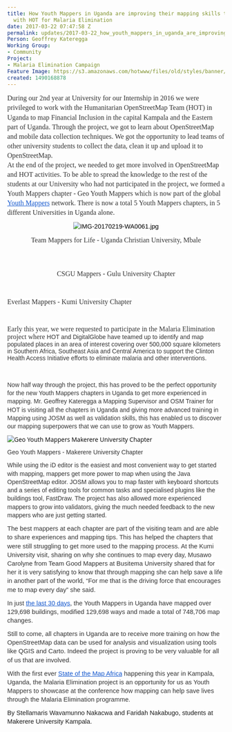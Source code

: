 ```yaml
---
title: How Youth Mappers in Uganda are improving their mapping skills through mapping
  with HOT for Malaria Elimination
date: 2017-03-22 07:47:58 Z
permalink: updates/2017-03-22_how_youth_mappers_in_uganda_are_improving_their_mapping_skills_through_mapping_w
Person: Geoffrey Kateregga
Working Group:
- Community
Project:
- Malaria Elimination Campaign
Feature Image: https://s3.amazonaws.com/hotwww/files/old/styles/banner/public/makerere.jpg
created: 1490168878
---
```


<p style="line-height: 1.3800000000000001; margin-top: 0pt; margin-bottom: 0pt;" dir="ltr"><span style="color: #333333; font-family: Calibri; font-size: 12pt; font-style: normal; font-variant-ligatures: normal; font-variant-caps: normal; font-weight: 400; white-space: pre-wrap;">During our 2nd year at University for our Internship in 2016 we were privileged to work with the Humanitarian OpenStreetMap Team (HOT) in Uganda to map Financial Inclusion in the capital Kampala and the Eastern part of Uganda. Through the project, we got to learn about OpenStreetMap and mobile data collection techniques. We got the opportunity to lead teams of other university students to collect the data, clean it up and upload it to OpenStreetMap. </span></p><p style="line-height: 1.3800000000000001; margin-top: 0pt; margin-bottom: 8pt;" dir="ltr"><span style="font-size: 12pt; font-family: Calibri; color: #333333; background-color: #ffffff; font-weight: 400; font-style: normal; font-variant: normal; text-decoration: none; vertical-align: baseline; white-space: pre-wrap;">At the end of the project, we needed to get more involved in OpenStreetMap and HOT activities. To be able to spread the knowledge to the rest of the students at our University who had not participated in the project, we formed a Youth Mappers chapter - Geo Youth Mappers which is now part of the global </span><a style="text-decoration: none;" href="http://www.youthmappers.org/"><span style="font-size: 12pt; font-family: Calibri; color: #1155cc; background-color: #ffffff; font-weight: 400; font-style: normal; font-variant: normal; text-decoration: underline; vertical-align: baseline; white-space: pre-wrap;">Youth Mappers</span></a><span style="font-size: 12pt; font-family: Calibri; color: #333333; background-color: #ffffff; font-weight: 400; font-style: normal; font-variant: normal; text-decoration: none; vertical-align: baseline; white-space: pre-wrap;"> network. There is now a total 5 Youth Mappers chapters, in 5 different Universities in Uganda alone.</span></p><p style="line-height: 1.3800000000000001; margin-top: 0pt; margin-bottom: 8pt; text-align: center;" dir="ltr"><span style="font-size: 11pt; font-family: Arial; color: #000000; background-color: transparent; font-weight: 400; font-style: normal; font-variant: normal; text-decoration: none; vertical-align: baseline; white-space: pre-wrap;"><img style="border: none; transform: rotate(0.00rad); -webkit-transform: rotate(0.00rad);" src="https://lh5.googleusercontent.com/z6tTIFwvGhTF_GSVKoGQ5BEuw1mKY_BrK7wrXFj3TKRL9D6JKpcTXO6JmySVOBsOy33ah6G2Y1-eA-uRjerZydRNqv6Sy71oZ00NVCqzLeeuvnInCGJb82DeNok6d3tqcZA9wETeWQkroQRAvw" alt="IMG-20170219-WA0061.jpg" style="width:624px;height:352px"></span></p><p style="line-height: 1.3800000000000001; margin-top: 0pt; margin-bottom: 8pt; text-align: center;" dir="ltr"><span style="font-size: 12pt; font-family: Calibri; color: #333333; background-color: #ffffff; font-weight: 400; font-style: normal; font-variant: normal; text-decoration: none; vertical-align: baseline; white-space: pre-wrap;">Team Mappers for Life - Uganda Christian University, Mbale</span></p><p><strong style="font-weight: normal;">&nbsp;</strong></p><p style="line-height: 1.3800000000000001; margin-top: 0pt; margin-bottom: 8pt; text-align: center;" dir="ltr"><span style="font-size: 11pt; font-family: Arial; color: #000000; background-color: transparent; font-weight: 400; font-style: normal; font-variant: normal; text-decoration: none; vertical-align: baseline; white-space: pre-wrap;"><img style="border: none; transform: rotate(0.00rad); -webkit-transform: rotate(0.00rad);" src="https://lh4.googleusercontent.com/dRy4Dxdw9W68cXPlSqQLGyacdyTx2XjyXGMZJd1P_abH_4ePBzNZ299rgOgrqb_twzcGPzn8bXbNNbcCIlN0vbSIOLecJYBvFFTE36QQABEtwQ4Mk57hZTtpG1SDLebE6mlBdyseD2QSqIWW0g" alt="" style="width:510px;height:382px"></span></p><p style="line-height: 1.3800000000000001; margin-top: 0pt; margin-bottom: 8pt; text-align: center;" dir="ltr"><span style="font-size: 12pt; font-family: Calibri; color: #333333; background-color: #ffffff; font-weight: 400; font-style: normal; font-variant: normal; text-decoration: none; vertical-align: baseline; white-space: pre-wrap;">CSGU Mappers - Gulu University Chapter</span></p><p><strong style="font-weight: normal;"><img style="border: none; transform: rotate(0.00rad); -webkit-transform: rotate(0.00rad);" src="https://lh5.googleusercontent.com/-asnn2fSMQNIuYFa6JGJ844hw3KObJ7PwmmCWSiFPdachoyYY4qDU3-DVy3dLkfbeFZKHd-idj_CbQlr-aL9Grl7oPgK72GloMy4fqEM5fYRTpRqwOaFwJViXceJTkfR71ORwBLTgRhsdwLS9Q" alt="" style="width:624px;height:352px">&nbsp;</strong></p><p><span style="font-size: 12pt; font-family: Calibri; color: #333333; background-color: #ffffff; font-weight: 400; font-style: normal; font-variant: normal; text-decoration: none; vertical-align: baseline; white-space: pre-wrap;"><span style="font-family: Calibri; font-size: 16px; font-style: normal; font-variant-ligatures: normal; font-variant-caps: normal; font-weight: normal;">Everlast Mappers - Kumi University Chapter</span></span></p><p>&nbsp;</p><p><span style="font-size: 12pt; font-family: Calibri; color: #333333; background-color: #ffffff; font-weight: 400; font-style: normal; font-variant: normal; text-decoration: none; vertical-align: baseline; white-space: pre-wrap;">Early this year, we were requested to participate in the Malaria Elimination project where </span><span style="font-size: 10.5pt; font-family: Arial; color: #333333; background-color: #ffffff; font-weight: 400; font-style: normal; font-variant: normal; text-decoration: none; vertical-align: baseline; white-space: pre-wrap;">HOT and DigitalGlobe have teamed up to identify and map populated places in an area of interest covering over 500,000 square kilometers in Southern Africa, Southeast Asia and Central America to support the Clinton Health Access Initiative efforts to eliminate malaria and other interventions.</span></p><p>&nbsp;</p><p style="line-height: 1.3800000000000001; margin-top: 0pt; margin-bottom: 8pt;" dir="ltr"><span style="font-size: 10.5pt; font-family: Arial; color: #333333; background-color: #ffffff; font-weight: 400; font-style: normal; font-variant: normal; text-decoration: none; vertical-align: baseline; white-space: pre-wrap;">Now half way through the project, this has proved to be the perfect opportunity for the new Youth Mappers chapters in Uganda to get more experienced in mapping. Mr. Geoffrey Kateregga a Mapping Supervisor and OSM Trainer for HOT is visiting all the chapters in Uganda and giving more advanced training in Mapping using JOSM as well as validation skills, this has enabled us to discover our mapping superpowers that we can use to grow as Youth Mappers.</span></p><p style="line-height: 1.3800000000000001; margin-top: 0pt; margin-bottom: 8pt;" dir="ltr"><span style="font-size: 10.5pt; font-family: Arial; color: #333333; background-color: #ffffff; font-weight: 400; font-style: normal; font-variant: normal; text-decoration: none; vertical-align: baseline; white-space: pre-wrap;"><img style="font-style: normal; font-variant-ligatures: normal; font-variant-caps: normal; font-weight: normal; font-size: 14px; font-family: 'Open Sans', Arial, sans-serif; color: #000000; white-space: normal;" title="Geo Youth Mappers Makerere University Chapter" src="https://s3.amazonaws.com/hotwww/files/old/makerere.jpg" alt="Geo Youth Mappers Makerere University Chapter" style="width:2048px;height:1152px"></span></p><p style="line-height: 1.3800000000000001; margin-top: 0pt; margin-bottom: 8pt;" dir="ltr"><span style="color: #333333; font-family: Arial; font-size: 10.5pt; font-style: normal; font-variant-ligatures: normal; font-variant-caps: normal; font-weight: 400; white-space: pre-wrap;">Geo Youth Mappers - Makerere University Chapter</span></p><p style="line-height: 1.3800000000000001; margin-top: 0pt; margin-bottom: 8pt;" dir="ltr"><span style="color: #333333; font-family: Arial; font-size: 10.5pt; font-style: normal; font-variant-ligatures: normal; font-variant-caps: normal; font-weight: 400; white-space: pre-wrap;">While using the iD editor is the easiest and most convenient way to get started with mapping, mappers get more power to map when using the Java OpenStreetMap editor. JOSM allows you to map faster with keyboard shortcuts and a series of editing tools for common tasks and specialised plugins like the buildings tool, FastDraw. The project has also allowed more experienced mappers to grow into validators, giving the much needed feedback to the new mappers who are just getting started.</span></p><p style="line-height: 1.3800000000000001; margin-top: 0pt; margin-bottom: 8pt;" dir="ltr"><span style="font-size: 11pt; font-family: Arial; color: #333333; background-color: #ffffff; font-weight: 400; font-style: normal; font-variant: normal; text-decoration: none; vertical-align: baseline; white-space: pre-wrap;">The best mappers at each chapter are part of the visiting team and are able to share experiences and mapping tips. This has helped the chapters that were still struggling to get more used to the mapping process. At the Kumi University visit, sharing on why she continues to map every day, Musawo Carolyne from Team Good Mappers at Busitema University shared that for her it is very satisfying to know that through mapping she can help save a life in another part of the world, “For me that is the driving force that encourages me to map every day” she said.</span></p><p style="line-height: 1.3800000000000001; margin-top: 0pt; margin-bottom: 8pt;" dir="ltr"><span style="font-size: 11pt; font-family: Arial; color: #333333; background-color: #ffffff; font-weight: 400; font-style: normal; font-variant: normal; text-decoration: none; vertical-align: baseline; white-space: pre-wrap;">In just </span><a style="text-decoration: none;" href="http://resultmaps.neis-one.org/osm-changesets?comment=YouthMappersUganda#2/-0.2/-27.1"><span style="font-size: 11pt; font-family: Arial; color: #1155cc; background-color: #ffffff; font-weight: 400; font-style: normal; font-variant: normal; text-decoration: underline; vertical-align: baseline; white-space: pre-wrap;">the last 30 days</span></a><span style="font-size: 11pt; font-family: Arial; color: #333333; background-color: #ffffff; font-weight: 400; font-style: normal; font-variant: normal; text-decoration: none; vertical-align: baseline; white-space: pre-wrap;">, the Youth Mappers in Uganda have mapped over 129,698 buildings, modified 129,698 ways and made a total of 748,706 map changes. </span></p><p style="line-height: 1.3800000000000001; margin-top: 0pt; margin-bottom: 8pt;" dir="ltr"><span style="font-size: 11pt; font-family: Arial; color: #333333; background-color: #ffffff; font-weight: 400; font-style: normal; font-variant: normal; text-decoration: none; vertical-align: baseline; white-space: pre-wrap;">Still to come, all chapters in Uganda are to receive more training on how the OpenStreetMap data can be used for analysis and visualization using tools like QGIS and Carto. Indeed the project is proving to be very valuable for all of us that are involved.</span></p><p style="line-height: 1.3800000000000001; margin-top: 0pt; margin-bottom: 8pt;" dir="ltr"><span style="font-size: 11pt; font-family: Arial; color: #333333; background-color: #ffffff; font-weight: 400; font-style: normal; font-variant: normal; text-decoration: none; vertical-align: baseline; white-space: pre-wrap;">With the first ever </span><a style="text-decoration: none;" href="http://sotmafrica.org"><span style="font-size: 11pt; font-family: Arial; color: #1155cc; background-color: #ffffff; font-weight: 400; font-style: normal; font-variant: normal; text-decoration: underline; vertical-align: baseline; white-space: pre-wrap;">State of the Map Africa</span></a><span style="font-size: 11pt; font-family: Arial; color: #333333; background-color: #ffffff; font-weight: 400; font-style: normal; font-variant: normal; text-decoration: none; vertical-align: baseline; white-space: pre-wrap;"> happening this year in Kampala, Uganda, the Malaria Elimination project is an opportunity for us as Youth Mappers to showcase at the conference how mapping can help save lives through the Malaria Elimination programme.</span></p><p style="line-height: 1.3800000000000001; margin-top: 0pt; margin-bottom: 8pt;" dir="ltr"><span style="font-family: Arial; font-size: 14.6667px; font-style: normal; font-variant-ligatures: normal; font-variant-caps: normal; white-space: pre-wrap;">By Stellamaris Wavamunno Nakacwa and Faridah Nakabugo, students at Makerere University Kampala.</span></p><p><span style="font-weight: normal;"><br><br></span></p>
